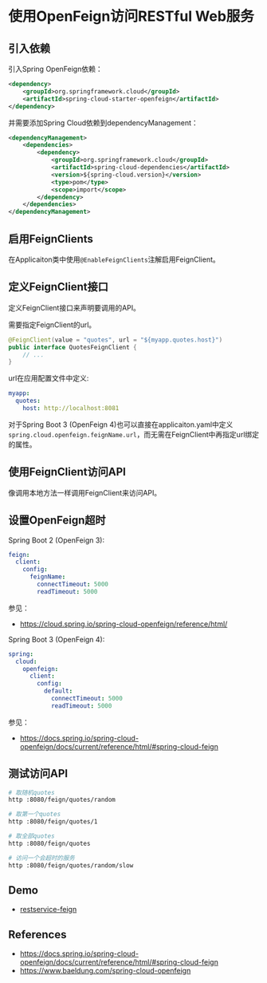 # 使用OpenFeign访问RESTful Web服务

## 引入依赖

引入Spring OpenFeign依赖：

```xml
<dependency>
    <groupId>org.springframework.cloud</groupId>
    <artifactId>spring-cloud-starter-openfeign</artifactId>
</dependency>
```

并需要添加Spring Cloud依赖到dependencyManagement：
```xml
<dependencyManagement>
    <dependencies>
        <dependency>
            <groupId>org.springframework.cloud</groupId>
            <artifactId>spring-cloud-dependencies</artifactId>
            <version>${spring-cloud.version}</version>
            <type>pom</type>
            <scope>import</scope>
        </dependency>
    </dependencies>
</dependencyManagement>
```


## 启用FeignClients

在Applicaiton类中使用`@EnableFeignClients`注解启用FeignClient。

## 定义FeignClient接口

定义FeignClient接口来声明要调用的API。

需要指定FeignClient的url。

```java
@FeignClient(value = "quotes", url = "${myapp.quotes.host}")
public interface QuotesFeignClient {
    // ...
}
```

url在应用配置文件中定义:
```yaml
myapp:
  quotes:
    host: http://localhost:8081
```

对于Spring Boot 3 (OpenFeign 4)也可以直接在applicaiton.yaml中定义`spring.cloud.openfeign.feignName.url`，而无需在FeignClient中再指定url绑定的属性。



## 使用FeignClient访问API

像调用本地方法一样调用FeignClient来访问API。

## 设置OpenFeign超时

Spring Boot 2 (OpenFeign 3):

```yaml
feign:
  client:
    config:
      feignName:
        connectTimeout: 5000
        readTimeout: 5000
```

参见：
- https://cloud.spring.io/spring-cloud-openfeign/reference/html/


Spring Boot 3 (OpenFeign 4):

```yaml
spring:
  cloud:
    openfeign:
      client:
        config:
          default:
            connectTimeout: 5000
            readTimeout: 5000
```

参见： 
- https://docs.spring.io/spring-cloud-openfeign/docs/current/reference/html/#spring-cloud-feign


## 测试访问API

```bash
# 取随机quotes
http :8080/feign/quotes/random

# 取第一个quotes
http :8080/feign/quotes/1

# 取全部quotes
http :8080/feign/quotes

# 访问一个会超时的服务
http :8080/feign/quotes/random/slow
```

## Demo

- [restservice-feign](https://github.com/xdevops-caj-lab-cloudnative-tk/restservice-feign)


## References

- https://docs.spring.io/spring-cloud-openfeign/docs/current/reference/html/#spring-cloud-feign
- https://www.baeldung.com/spring-cloud-openfeign
